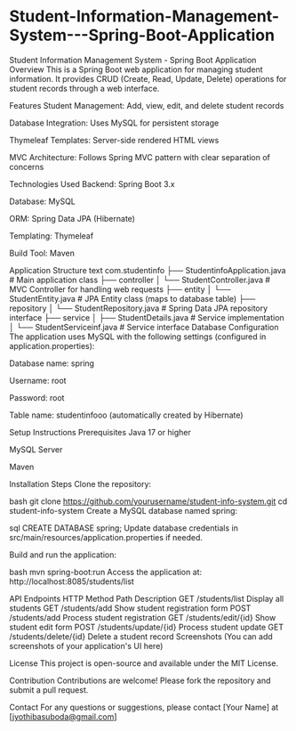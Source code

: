 # Student-Information-Management-System---Spring-Boot-Application

Student Information Management System - Spring Boot Application
Overview
This is a Spring Boot web application for managing student information. It provides CRUD (Create, Read, Update, Delete) operations for student records through a web interface.

Features
Student Management: Add, view, edit, and delete student records

Database Integration: Uses MySQL for persistent storage

Thymeleaf Templates: Server-side rendered HTML views

MVC Architecture: Follows Spring MVC pattern with clear separation of concerns

Technologies Used
Backend: Spring Boot 3.x

Database: MySQL

ORM: Spring Data JPA (Hibernate)

Templating: Thymeleaf

Build Tool: Maven

Application Structure
text
com.studentinfo
├── StudentinfoApplication.java       # Main application class
├── controller
│   └── StudentController.java         # MVC Controller for handling web requests
├── entity
│   └── StudentEntity.java             # JPA Entity class (maps to database table)
├── repository
│   └── StudentRepository.java         # Spring Data JPA repository interface
├── service
│   ├── StudentDetails.java            # Service implementation
│   └── StudentServiceinf.java         # Service interface
Database Configuration
The application uses MySQL with the following settings (configured in application.properties):

Database name: spring

Username: root

Password: root

Table name: studentinfooo (automatically created by Hibernate)

Setup Instructions
Prerequisites
Java 17 or higher

MySQL Server

Maven

Installation Steps
Clone the repository:

bash
git clone https://github.com/yourusername/student-info-system.git
cd student-info-system
Create a MySQL database named spring:

sql
CREATE DATABASE spring;
Update database credentials in src/main/resources/application.properties if needed.

Build and run the application:

bash
mvn spring-boot:run
Access the application at: http://localhost:8085/students/list

API Endpoints
HTTP Method	Path	Description
GET	/students/list	Display all students
GET	/students/add	Show student registration form
POST	/students/add	Process student registration
GET	/students/edit/{id}	Show student edit form
POST	/students/update/{id}	Process student update
GET	/students/delete/{id}	Delete a student record
Screenshots
(You can add screenshots of your application's UI here)

License
This project is open-source and available under the MIT License.

Contribution
Contributions are welcome! Please fork the repository and submit a pull request.

Contact
For any questions or suggestions, please contact [Your Name] at [jyothibasuboda@gmail.com]
